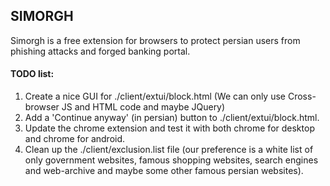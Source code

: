 ## SIMORGH

Simorgh is a free extension for browsers to protect persian users from phishing attacks and forged banking portal.

#### TODO list:

1. Create a nice GUI for ./client/extui/block.html (We can only use Cross-browser JS and HTML code and maybe JQuery)
2. Add a 'Continue anyway' (in persian) button to ./client/extui/block.html.
3. Update the chrome extension and test it with both chrome for desktop and chrome for android.
4. Clean up the ./client/exclusion.list file (our preference is a white list of only government websites, famous shopping websites, search engines and web-archive and maybe some other famous persian websites).
